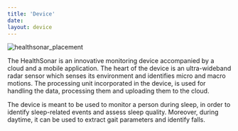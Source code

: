 ```yaml
---
title: 'Device'
date:
layout: device
---
```


![healthsonar_placement](/images/HealthSonar_Placement.jpg)

The HealthSonar is an innovative monitoring device accompanied by a cloud and a mobile application.
The heart of the device is an ultra-wideband radar sensor which senses its environment and identifies micro and macro motions.
The processing unit incorporated in the device, is used for handling the data, processing them and uploading them to the cloud.

The device is meant to be used to monitor a person during sleep, in order to identify sleep-related events and assess sleep quality.
Moreover, during daytime, it can be used to extract gait parameters and identify falls.